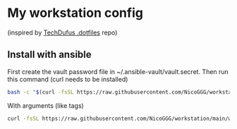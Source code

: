 # My workstation config

(inspired by [TechDufus .dotfiles](https://github.com/techdufus/dotfiles) repo)

## Install with ansible

First create the vault password file in ~/.ansible-vault/vault.secret.
Then run this command (curl needs to be installed)

```bash
bash -c "$(curl -fsSL https://raw.githubusercontent.com/NicoGGG/workstation/main/workstation.sh)"
```

With arguments (like tags)

```bash
curl -fsSL https://raw.githubusercontent.com/NicoGGG/workstation/main/workstation.sh | bash -s -- --ask-become-pass -v -t list,of,tags
```
